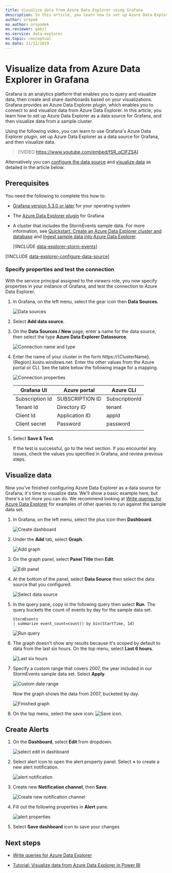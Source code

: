 ```yaml
---
title: Visualize data from Azure Data Explorer using Grafana
description: In this article, you learn how to set up Azure Data Explorer as a data source for Grafana, and then visualize data from a sample cluster.
author: orspod
ms.author: orspodek
ms.reviewer: gabil
ms.service: data-explorer
ms.topic: conceptual
ms.date: 11/12/2019
---
```


# Visualize data from Azure Data Explorer in Grafana

Grafana is an analytics platform that enables you to query and visualize data, then create and share dashboards based on your visualizations. Grafana provides an Azure Data Explorer *plugin*, which enables you to connect to and visualize data from Azure Data Explorer. In this article, you learn how to set up Azure Data Explorer as a data source for Grafana, and then visualize data from a sample cluster.

Using the following video, you can learn to use Grafana's Azure Data Explorer plugin, set up Azure Data Explorer as a data source for Grafana, and then visualize data. 

> [!VIDEO https://www.youtube.com/embed/fSR_qCIFZSA]

Alternatively you can [configure the data source](#configure-the-data-source) and [visualize data](#visualize-data) as detailed in the article below.

## Prerequisites

You need the following to complete this how to:

* [Grafana version 5.3.0 or later](https://docs.grafana.org/installation/) for your operating system

* The [Azure Data Explorer plugin](https://grafana.com/plugins/grafana-azure-data-explorer-datasource/installation) for Grafana

* A cluster that includes the StormEvents sample data. For  more information, see [Quickstart: Create an Azure Data Explorer cluster and database](create-cluster-database-portal.md) and [Ingest sample data into Azure Data Explorer](ingest-sample-data.md).

    [!INCLUDE [data-explorer-storm-events](../../includes/data-explorer-storm-events.md)]

[!INCLUDE [data-explorer-configure-data-source](../../includes/data-explorer-configure-data-source.md)]

### Specify properties and test the connection

With the service principal assigned to the *viewers* role, you now specify properties in your instance of Grafana, and test the connection to Azure Data Explorer.

1. In Grafana, on the left menu, select the gear icon then **Data Sources**.

    ![Data sources](media/grafana/data-sources.png)

1. Select **Add data source**.

1. On the **Data Sources / New** page, enter a name for the data source, then select the type **Azure Data Explorer Datasource**.

    ![Connection name and type](media/grafana/connection-name-type.png)

1. Enter the name of your cluster in the form https://{ClusterName}.{Region}.kusto.windows.net. Enter the other values from the Azure portal or CLI. See the table below the following image for a mapping.

    ![Connection properties](media/grafana/connection-properties.png)

    | Grafana UI | Azure portal | Azure CLI |
    | --- | --- | --- |
    | Subscription Id | SUBSCRIPTION ID | SubscriptionId |
    | Tenant Id | Directory ID | tenant |
    | Client Id | Application ID | appId |
    | Client secret | Password | password |
    | | | |

1. Select **Save & Test**.

    If the test is successful, go to the next section. If you encounter any issues, check the values you specified in Grafana, and review previous steps.

## Visualize data

Now you've finished configuring Azure Data Explorer as a data source for Grafana, it's time to visualize data. We'll show a basic example here, but there's a lot more you can do. We recommend looking at [Write queries for Azure Data Explorer](write-queries.md) for examples of other queries to run against the sample data set.

1. In Grafana, on the left menu, select the plus icon then **Dashboard**.

    ![Create dashboard](media/grafana/create-dashboard.png)

1. Under the **Add** tab, select **Graph**.

    ![Add graph](media/grafana/add-graph.png)

1. On the graph panel, select **Panel Title** then **Edit**.

    ![Edit panel](media/grafana/edit-panel.png)

1. At the bottom of the panel, select **Data Source** then select the data source that you configured.

    ![Select data source](media/grafana/select-data-source.png)

1. In the query pane, copy in the following query then select **Run**. The query buckets the count of events by day for the sample data set.

    ```kusto
    StormEvents
    | summarize event_count=count() by bin(StartTime, 1d)
    ```

    ![Run query](media/grafana/run-query.png)

1. The graph doesn't show any results because it's scoped by default to data from the last six hours. On the top menu, select **Last 6 hours**.

    ![Last six hours](media/grafana/last-six-hours.png)

1. Specify a custom range that covers 2007, the year included in our StormEvents sample data set. Select **Apply**.

    ![Custom date range](media/grafana/custom-date-range.png)

    Now the graph shows the data from 2007, bucketed by day.

    ![Finished graph](media/grafana/finished-graph.png)

1. On the top menu, select the save icon: ![Save icon](media/grafana/save-icon.png).

## Create Alerts

1. On the **Dashboard**, select **Edit** from **<Panel title>** dropdown.

    ![select edit in dashboard](media/grafana/edit-panel-4-alert.png)

1. Select alert icon to open the alert property panel. Select **+** to create a new alert notification.

    ![alert notification](media/grafana/alert-notifications.png)

1. Create new **Notification channel**, then **Save**.

    ![Create new notification channel](media/grafana/new-notification-channel-adx.png)

1. Fill out the following properties in **Alert** pane.

    ![alert properties](media/grafana/alert-properties.png)

1. Select **Save dashboard** icon to save your changes


## Next steps

* [Write queries for Azure Data Explorer](write-queries.md)

* [Tutorial: Visualize data from Azure Data Explorer in Power BI](visualize-power-bi.md)
